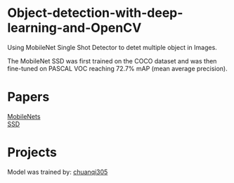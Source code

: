 # Object-detection-with-deep-learning-and-OpenCV
Using MobileNet Single Shot Detector to detet multiple object in Images.

The MobileNet SSD was first trained on the COCO dataset and was then fine-tuned on PASCAL VOC reaching 72.7% mAP (mean average precision).

# Papers
[MobileNets](https://arxiv.org/abs/1704.04861)  
[SSD](https://arxiv.org/abs/1512.02325)  

# Projects
Model was trained by: [chuanqi305](https://github.com/chuanqi305/MobileNet-SSD)  


